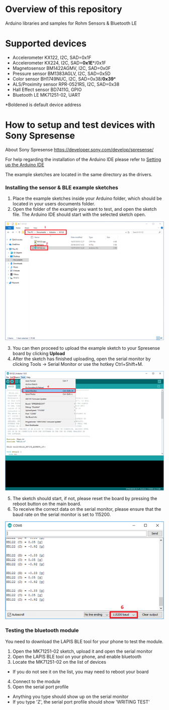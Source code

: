# Overview of this repository
Arduino libraries and samples for Rohm Sensors &amp; Bluetooth LE

# Supported devices
* Accelerometer KX122, I2C, SAD=0x1F
* Accelerometer KX224, I2C, SAD=<B>0x1E</B>*/0x1F
* Magnetosensor BM1422AGMV, I2C, SAD=0x0F
* Pressure sensor BM1383AGLV, I2C, SAD=0x5D
* Color sensor BH1749NUC, I2C, SAD=0x38/<B>0x39</B>*
* ALS/Proximity sensor RPR-0521RS, I2C, SAD=0x38
* Hall Effect sensor BD7411G, GPIO
* Bluetooth LE MK71251-02, UART

*Boldened is default device address 

# How to setup and test devices with Sony Spresense

About Sony Spresense
https://developer.sony.com/develop/spresense/


 For help regarding the installation of the Arduino IDE please refer to
 [Setting up the Arduino IDE](https://developer.sony.com/develop/spresense/developer-tools/get-started-using-arduino-ide/set-up-the-arduino-ide/ "Title")

 The example sketches are located in the same directory as the drivers.
 
###  Installing the sensor & BLE example sketches ###

1. Place the example sketches inside your Arduino folder, which should be located in your users documents folder.
2. Open the folder of the example you want to test, and open the sketch file. The Arduino IDE should start with the selected sketch open.

![](images/sketch_folder.png)

3. You can then proceed to upload the example sketch to your Spresense board by clicking <B>Upload</B>
4. After the sketch has finished uploading, open the serial monitor by clicking Tools -> Serial Monitor or use the hotkey Ctrl+Shift+M. 

![](images/arduino_ide.png)

5. The sketch should start, if not, please reset the board by pressing the reboot button on the main board.
6. To receive the correct data on the serial monitor, please ensure that the baud rate on the serial monitor is set to 115200.

![](images/serial_monitor.png)

### Testing the bluetooth module

 You need to download the LAPIS BLE tool for your phone to test the module.

1. Open the MK71251-02 sketch, upload it and open the serial monitor
2. Open the LAPIS BLE tool on your phone, and enable bluetooth
3. Locate the MK71251-02 on the list of devices 
* If you do not see it on the list, you may need to reboot your board
4. Connect to the module
5. Open the serial port profile 
* Anything you type should show up on the serial monitor
* If you type 'Z', the serial port profile should show 'WRITING TEST'




